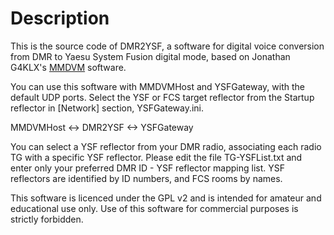 # Description

This is the source code of DMR2YSF, a software for digital voice conversion from DMR to Yaesu System Fusion digital mode, based on Jonathan G4KLX's [MMDVM](https://github.com/g4klx) software.

You can use this software with MMDVMHost and YSFGateway, with the default UDP ports. Select the YSF or FCS target reflector from the Startup reflector in [Network] section, YSFGateway.ini.

MMDVMHost <-> DMR2YSF <-> YSFGateway

You can select a YSF reflector from your DMR radio, associating each radio TG with a specific YSF reflector. Please edit the file TG-YSFList.txt and enter only your preferred DMR ID - YSF reflector mapping list. YSF reflectors are identified by ID numbers, and FCS rooms by names.

This software is licenced under the GPL v2 and is intended for amateur and educational use only. Use of this software for commercial purposes is strictly forbidden.
